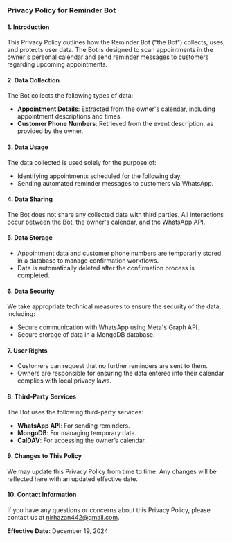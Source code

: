 ### Privacy Policy for Reminder Bot

#### 1. **Introduction**

This Privacy Policy outlines how the Reminder Bot ("the Bot") collects, uses, and protects user data. The Bot is designed to scan appointments in the owner's personal calendar and send reminder messages to customers regarding upcoming appointments.

#### 2. **Data Collection**

The Bot collects the following types of data:

- **Appointment Details**: Extracted from the owner's calendar, including appointment descriptions and times.
- **Customer Phone Numbers**: Retrieved from the event description, as provided by the owner.

#### 3. **Data Usage**

The data collected is used solely for the purpose of:

- Identifying appointments scheduled for the following day.
- Sending automated reminder messages to customers via WhatsApp.

#### 4. **Data Sharing**

The Bot does not share any collected data with third parties. All interactions occur between the Bot, the owner's calendar, and the WhatsApp API.

#### 5. **Data Storage**

- Appointment data and customer phone numbers are temporarily stored in a database to manage confirmation workflows.
- Data is automatically deleted after the confirmation process is completed.

#### 6. **Data Security**

We take appropriate technical measures to ensure the security of the data, including:

- Secure communication with WhatsApp using Meta's Graph API.
- Secure storage of data in a MongoDB database.

#### 7. **User Rights**

- Customers can request that no further reminders are sent to them.
- Owners are responsible for ensuring the data entered into their calendar complies with local privacy laws.

#### 8. **Third-Party Services**

The Bot uses the following third-party services:

- **WhatsApp API**: For sending reminders.
- **MongoDB**: For managing temporary data.
- **CalDAV**: For accessing the owner’s calendar.

#### 9. **Changes to This Policy**

We may update this Privacy Policy from time to time. Any changes will be reflected here with an updated effective date.

#### 10. **Contact Information**

If you have any questions or concerns about this Privacy Policy, please contact us at nirhazan442@gmail.com.

**Effective Date**: December 19, 2024

